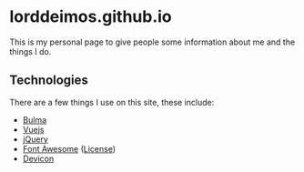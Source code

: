 # lorddeimos.github.io
This is my personal page to give people some information about me and the things I do.

## Technologies
There are a few things I use on this site, these include:
* [Bulma](https://bulma.io)
* [Vuejs](https://vuejs.org)
* [jQuery](https://jquery.com)
* [Font Awesome](https://fontawesome.com) ([License](https://github.com/FortAwesome/Font-Awesome/blob/master/LICENSE.txt))
* [Devicon](http://konpa.github.io/devicon/)